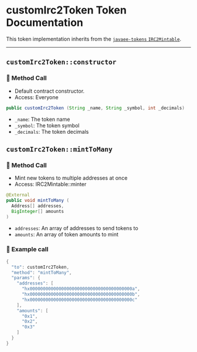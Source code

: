 # customIrc2Token Token Documentation

This token implementation inherits from the [`javaee-tokens` `IRC2Mintable`](https://github.com/sink772/javaee-tokens/blob/022166ffbfe6eb76103c2a5d3b5325fba926efb7/tokens/src/main/java/com/iconloop/score/token/irc2/IRC2Mintable.java).

---

## `customIrc2Token::constructor`

### 📜 Method Call

- Default contract constructor.
- Access: Everyone

```java
public customIrc2Token (String _name, String _symbol, int _decimals)
```

- `_name`: The token name
- `_symbol`: The token symbol
- `_decimals`: The token decimals

## `customIrc2Token::mintToMany`

### 📜 Method Call

- Mint new tokens to multiple addresses at once
- Access: IRC2Mintable::minter

```java
@External
public void mintToMany (
  Address[] addresses, 
  BigInteger[] amounts
)
```

- `addresses`: An array of addresses to send tokens to
- `amounts`: An array of token amounts to mint

### 🧪 Example call

```java
{
  "to": customIrc2Token,
  "method": "mintToMany",
  "params": {
    "addresses": [
      "hx000000000000000000000000000000000000000a", 
      "hx000000000000000000000000000000000000000b", 
      "hx000000000000000000000000000000000000000c"
    ],
    "amounts": [
      "0x1",
      "0x2",
      "0x3"
    ]
  }
}
```
